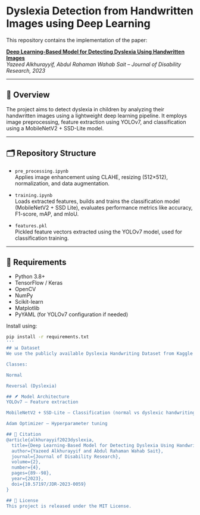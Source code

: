 # Dyslexia Detection from Handwritten Images using Deep Learning

This repository contains the implementation of the paper:

**[Deep Learning-Based Model for Detecting Dyslexia Using Handwritten Images](https://www.researchgate.net/publication/376751665)**  
*Yazeed Alkhurayyif, Abdul Rahaman Wahab Sait – Journal of Disability Research, 2023*

---

## 🧠 Overview

The project aims to detect dyslexia in children by analyzing their handwritten images using a lightweight deep learning pipeline. It employs image preprocessing, feature extraction using YOLOv7, and classification using a MobileNetV2 + SSD-Lite model.

---

## 🗂 Repository Structure

- `pre_processing.ipynb`  
  Applies image enhancement using CLAHE, resizing (512×512), normalization, and data augmentation.

- `training.ipynb`  
  Loads extracted features, builds and trains the classification model (MobileNetV2 + SSD Lite), evaluates performance metrics like accuracy, F1-score, mAP, and mIoU.

- `features.pkl`  
  Pickled feature vectors extracted using the YOLOv7 model, used for classification training.

---

## 🧰 Requirements

- Python 3.8+
- TensorFlow / Keras
- OpenCV
- NumPy
- Scikit-learn
- Matplotlib
- PyYAML (for YOLOv7 configuration if needed)

Install using:

```bash
pip install -r requirements.txt
'''
## 📊 Dataset
We use the publicly available Dyslexia Handwriting Dataset from Kaggle (2019) and augment it with additional handwritten samples.

Classes:

Normal

Reversal (Dyslexia)

## 🪶 Model Architecture
YOLOv7 – Feature extraction

MobileNetV2 + SSD-Lite – Classification (normal vs dyslexic handwriting)

Adam Optimizer – Hyperparameter tuning

## 📌 Citation
@article{alkhurayyif2023dyslexia,
  title={Deep Learning-Based Model for Detecting Dyslexia Using Handwritten Images},
  author={Yazeed Alkhurayyif and Abdul Rahaman Wahab Sait},
  journal={Journal of Disability Research},
  volume={2},
  number={4},
  pages={89--98},
  year={2023},
  doi={10.57197/JDR-2023-0059}
}

## 🔖 License
This project is released under the MIT License.
